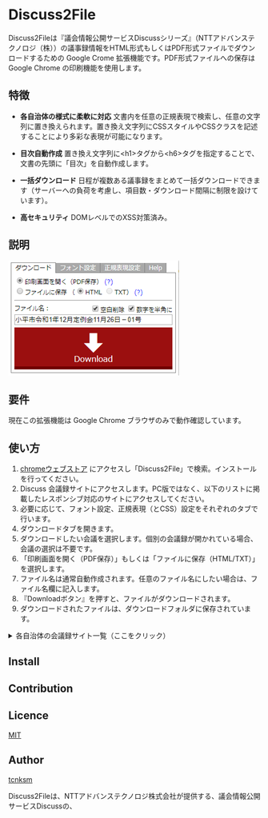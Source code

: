 Discuss2File
====

Discuss2Fileは『議会情報公開サービスDiscussシリーズ』（NTTアドバンステクノロジ（株））の議事録情報をHTML形式もしくはPDF形式ファイルでダウンロードするための Google Crome 拡張機能です。PDF形式ファイルへの保存は Google Chrome の印刷機能を使用します。

## 特徴

* **各自治体の様式に柔軟に対応** 文書内を任意の正規表現で検索し、任意の文字列に置き換えられます。置き換え文字列にCSSスタイルやCSSクラスを記述することにより多彩な表現が可能になります。

* **目次自動作成** 置き換え文字列に&lt;h1&gt;タグから&lt;h6&gt;タグを指定することで、文書の先頭に「目次」を自動作成します。

* **一括ダウンロード** 日程が複数ある議事録をまとめて一括ダウンロードできます（サーバーへの負荷を考慮し、項目数・ダウンロード間隔に制限を設けています）。

* **高セキュリティ** DOMレベルでのXSS対策済み。

## 説明

![Optional Text](./images/readme/download.png)

## 要件

現在この拡張機能は Google Chrome ブラウザのみで動作確認しています。

## 使い方

1. <a href="https://chrome.google.com/webstore/category/extensions?hl=ja">chromeウェブストア</a> にアクセスし「Discuss2File」で検索。インストールを行ってください。
1. Discuss 会議録サイトにアクセスします。PC版ではなく、以下のリストに掲載したレスポンシブ対応のサイトにアクセスしてください。
1. 必要に応じて、フォント設定、正規表現（とCSS）設定をそれぞれのタブで行います。
1. ダウンロードタブを開きます。
1. ダウンロードしたい会議を選択します。個別の会議録が開かれている場合、会議の選択は不要です。
1. 「印刷画面を開く（PDF保存）」もしくは「ファイルに保存（HTML/TXT）」を選択します。
1. ファイル名は通常自動作成されます。任意のファイル名にしたい場合は、ファイル名欄に記入します。
1. 『Downloadボタン』を押すと、ファイルがダウンロードされます。
1. ダウンロードされたファイルは、ダウンロードフォルダに保存されています。

<style>
th {
    white-space: nowrap;
}
</style>
<details>
<summary>各自治体の会議録サイト一覧（ここをクリック）</summary>
<table><tr><th>北海道</th><td><a href='https://ssp.kaigiroku.net/tenant/hakodate/SpTop.html'>函館市</a>
<a href='https://ssp.kaigiroku.net/tenant/asahikawa/SpTop.html'>旭川市</a>
<a href='https://ssp.kaigiroku.net/tenant/muroran/SpTop.html'>室蘭市</a>
<a href='https://ssp.kaigiroku.net/tenant/kushiro/SpTop.html'>釧路市</a>
<a href='https://ssp.kaigiroku.net/tenant/obihiro/SpTop.html'>帯広市</a>
<a href='https://ssp.kaigiroku.net/tenant/kitami/SpTop.html'>北見市</a>
<a href='https://ssp.kaigiroku.net/tenant/rumoi/SpTop.html'>留萌市</a>
<a href='https://ssp.kaigiroku.net/tenant/tomakomai/SpTop.html'>苫小牧市</a>
<a href='https://ssp.kaigiroku.net/tenant/wakkanai/SpTop.html'>稚内市</a>
<a href='https://ssp.kaigiroku.net/tenant/ashibetsu/SpTop.html'>芦別市</a>
<a href='https://ssp.kaigiroku.net/tenant/nemuro/SpTop.html'>根室市</a>
<a href='https://ssp.kaigiroku.net/tenant/chitose/SpTop.html'>千歳市</a>
<a href='https://ssp.kaigiroku.net/tenant/noboribetsu/SpTop.html'>登別市</a>
<a href='https://ssp.kaigiroku.net/tenant/eniwa/SpTop.html'>恵庭市</a>
<a href='https://ssp.kaigiroku.net/tenant/date/SpTop.html'>伊達市</a>
<a href='https://ssp.kaigiroku.net/tenant/kitahiroshima/SpTop.html'>北広島市</a>
<a href='https://ssp.kaigiroku.net/tenant/ishikari/SpTop.html'>石狩市</a>
<a href='https://ssp.kaigiroku.net/tenant/hokuto/SpTop.html'>北斗市</a>
<a href='https://ssp.kaigiroku.net/tenant/kutchan/SpTop.html'>倶知安町</a>
<a href='https://ssp.kaigiroku.net/tenant/atsuma/SpTop.html'>厚真町</a>
<a href='https://ssp.kaigiroku.net/tenant/hidakahokkaido/SpTop.html'>日高町</a>
<a href='https://ssp.kaigiroku.net/tenant/memuro/SpTop.html'>芽室町</a>
</td></tr><tr><th>青森県</th><td><a href='https://ssp.kaigiroku.net/tenant/towada/SpTop.html'>十和田市</a>
</td></tr><tr><th>岩手県</th><td><a href='https://ssp.kaigiroku.net/tenant/morioka/SpTop.html'>盛岡市</a>
<a href='https://ssp.kaigiroku.net/tenant/miyako/SpTop.html'>宮古市</a>
<a href='https://ssp.kaigiroku.net/tenant/ofunato/SpTop.html'>大船渡市</a>
<a href='https://ssp.kaigiroku.net/tenant/hanamaki/SpTop.html'>花巻市</a>
<a href='https://ssp.kaigiroku.net/tenant/kitakami/SpTop.html'>北上市</a>
<a href='https://ssp.kaigiroku.net/tenant/kuji/SpTop.html'>久慈市</a>
<a href='https://ssp.kaigiroku.net/tenant/rikuzentakata/SpTop.html'>陸前高田市</a>
<a href='https://ssp.kaigiroku.net/tenant/kamaishi/SpTop.html'>釜石市</a>
<a href='https://ssp.kaigiroku.net/tenant/ninohe/SpTop.html'>二戸市</a>
<a href='https://ssp.kaigiroku.net/tenant/oshu/SpTop.html'>奥州市</a>
<a href='https://ssp.kaigiroku.net/tenant/takizawa/SpTop.html'>滝沢市</a>
<a href='https://ssp.kaigiroku.net/tenant/shizukuishi/SpTop.html'>雫石町</a>
<a href='https://ssp.kaigiroku.net/tenant/shiwa/SpTop.html'>紫波町</a>
<a href='https://ssp.kaigiroku.net/tenant/kanegasaki/SpTop.html'>金ケ崎町</a>
</td></tr><tr><th>宮城県</th><td><a href='https://ssp.kaigiroku.net/tenant/prefmiyagi/SpTop.html'>宮城県庁</a>
<a href='https://ssp.kaigiroku.net/tenant/ishinomaki/SpTop.html'>石巻市</a>
<a href='https://ssp.kaigiroku.net/tenant/higashimatsushima/SpTop.html'>東松島市</a>
<a href='https://ssp.kaigiroku.net/tenant/oosaki/SpTop.html'>大崎市</a>
</td></tr><tr><th>秋田県</th><td><a href='https://ssp.kaigiroku.net/tenant/prefakita/SpTop.html'>秋田県庁</a>
<a href='https://ssp.kaigiroku.net/tenant/noshiro/SpTop.html'>能代市</a>
<a href='https://ssp.kaigiroku.net/tenant/oga/SpTop.html'>男鹿市</a>
<a href='https://ssp.kaigiroku.net/tenant/yuzawa/SpTop.html'>湯沢市</a>
<a href='https://ssp.kaigiroku.net/tenant/yurihonjo/SpTop.html'>由利本荘市</a>
<a href='https://ssp.kaigiroku.net/tenant/kitaakita/SpTop.html'>北秋田市</a>
<a href='https://ssp.kaigiroku.net/tenant/semboku/SpTop.html'>仙北市</a>
</td></tr><tr><th>山形県</th><td><a href='https://ssp.kaigiroku.net/tenant/prefyamagata/SpTop.html'>山形県庁</a>
<a href='https://ssp.kaigiroku.net/tenant/tsuruoka/SpTop.html'>鶴岡市</a>
<a href='https://ssp.kaigiroku.net/tenant/sakata/SpTop.html'>酒田市</a>
<a href='https://ssp.kaigiroku.net/tenant/murayama/SpTop.html'>村山市</a>
<a href='https://ssp.kaigiroku.net/tenant/tendo/SpTop.html'>天童市</a>
<a href='https://ssp.kaigiroku.net/tenant/shounai/SpTop.html'>庄内町</a>
</td></tr><tr><th>福島県</th><td><a href='https://ssp.kaigiroku.net/tenant/fukushima/SpTop.html'>福島県庁</a>
<a href='https://ssp.kaigiroku.net/tenant/aizuwakamatsu/SpTop.html'>会津若松市</a>
<a href='https://ssp.kaigiroku.net/tenant/koriyama/SpTop.html'>郡山市</a>
<a href='https://ssp.kaigiroku.net/tenant/iwaki/SpTop.html'>いわき市</a>
<a href='https://ssp.kaigiroku.net/tenant/shirakawa/SpTop.html'>白河市</a>
<a href='https://ssp.kaigiroku.net/tenant/soma/SpTop.html'>相馬市</a>
<a href='https://ssp.kaigiroku.net/tenant/nihonmatsu/SpTop.html'>二本松市</a>
<a href='https://ssp.kaigiroku.net/tenant/minamisoma/SpTop.html'>南相馬市</a>
<a href='https://ssp.kaigiroku.net/tenant/datecity/SpTop.html'>伊達市</a>
<a href='https://ssp.kaigiroku.net/tenant/motomiya/SpTop.html'>本宮市</a>
<a href='https://ssp.kaigiroku.net/tenant/kunimi/SpTop.html'>国見町</a>
<a href='https://ssp.kaigiroku.net/tenant/izumizaki/SpTop.html'>泉崎村</a>
<a href='https://ssp.kaigiroku.net/tenant/yabuki/SpTop.html'>矢吹町</a>
<a href='https://ssp.kaigiroku.net/tenant/tanagura/SpTop.html'>棚倉町</a>
<a href='https://ssp.kaigiroku.net/tenant/yamatsuri/SpTop.html'>矢祭町</a>
<a href='https://ssp.kaigiroku.net/tenant/hanawa/SpTop.html'>塙町</a>
<a href='https://ssp.kaigiroku.net/tenant/hirata/SpTop.html'>平田村</a>
<a href='https://ssp.kaigiroku.net/tenant/kawauchi/SpTop.html'>川内村</a>
</td></tr><tr><th>茨城県</th><td><a href='https://ssp.kaigiroku.net/tenant/mito/SpTop.html'>水戸市</a>
<a href='https://ssp.kaigiroku.net/tenant/tsuchiura/SpTop.html'>土浦市</a>
<a href='https://ssp.kaigiroku.net/tenant/koga/SpTop.html'>古河市</a>
<a href='https://ssp.kaigiroku.net/tenant/yuki/SpTop.html'>結城市</a>
<a href='https://ssp.kaigiroku.net/tenant/ryugasaki/SpTop.html'>龍ケ崎市</a>
<a href='https://ssp.kaigiroku.net/tenant/takahagi/SpTop.html'>高萩市</a>
<a href='https://ssp.kaigiroku.net/tenant/kitaibaraki/SpTop.html'>北茨城市</a>
<a href='https://ssp.kaigiroku.net/tenant/kashima/SpTop.html'>鹿嶋市</a>
<a href='https://ssp.kaigiroku.net/tenant/itako/SpTop.html'>潮来市</a>
<a href='https://ssp.kaigiroku.net/tenant/hitachiomiya/SpTop.html'>常陸大宮市</a>
<a href='https://ssp.kaigiroku.net/tenant/chikusei/SpTop.html'>筑西市</a>
<a href='https://ssp.kaigiroku.net/tenant/bando/SpTop.html'>坂東市</a>
<a href='https://ssp.kaigiroku.net/tenant/kasumigaura/SpTop.html'>かすみがうら市</a>
<a href='https://ssp.kaigiroku.net/tenant/kamisu/SpTop.html'>神栖市</a>
<a href='https://ssp.kaigiroku.net/tenant/namegata/SpTop.html'>行方市</a>
<a href='https://ssp.kaigiroku.net/tenant/hokota/SpTop.html'>鉾田市</a>
<a href='https://ssp.kaigiroku.net/tenant/omitama/SpTop.html'>小美玉市</a>
<a href='https://ssp.kaigiroku.net/tenant/ibaraki/SpTop.html'>茨城町</a>
<a href='https://ssp.kaigiroku.net/tenant/tokai/SpTop.html'>東海村</a>
<a href='https://ssp.kaigiroku.net/tenant/daigo/SpTop.html'>大子町</a>
<a href='https://ssp.kaigiroku.net/tenant/ashikaga/SpTop.html'>足利市</a>
<a href='https://ssp.kaigiroku.net/tenant/tochigi/SpTop.html'>栃木市</a>
<a href='https://ssp.kaigiroku.net/tenant/sano/SpTop.html'>佐野市</a>
<a href='https://ssp.kaigiroku.net/tenant/nikko/SpTop.html'>日光市</a>
<a href='https://ssp.kaigiroku.net/tenant/oyama/SpTop.html'>小山市</a>
<a href='https://ssp.kaigiroku.net/tenant/moka/SpTop.html'>真岡市</a>
<a href='https://ssp.kaigiroku.net/tenant/ohtawara/SpTop.html'>大田原市</a>
<a href='https://ssp.kaigiroku.net/tenant/yaita/SpTop.html'>矢板市</a>
<a href='https://ssp.kaigiroku.net/tenant/nasushiobara/SpTop.html'>那須塩原市</a>
<a href='https://ssp.kaigiroku.net/tenant/sakura/SpTop.html'>さくら市</a>
<a href='https://ssp.kaigiroku.net/tenant/shimotsuke/SpTop.html'>下野市</a>
<a href='https://ssp.kaigiroku.net/tenant/mashiko/SpTop.html'>益子町</a>
<a href='https://ssp.kaigiroku.net/tenant/ichikai/SpTop.html'>市貝町</a>
<a href='https://ssp.kaigiroku.net/tenant/haga/SpTop.html'>芳賀町</a>
<a href='https://ssp.kaigiroku.net/tenant/mibu/SpTop.html'>壬生町</a>
<a href='https://ssp.kaigiroku.net/tenant/nogi/SpTop.html'>野木町</a>
<a href='https://ssp.kaigiroku.net/tenant/shioya/SpTop.html'>塩谷町</a>
<a href='https://ssp.kaigiroku.net/tenant/takanezawa/SpTop.html'>高根沢町</a>
<a href='https://ssp.kaigiroku.net/tenant/nasu/SpTop.html'>那須町</a>
</td></tr><tr><th>群馬県</th><td><a href='https://ssp.kaigiroku.net/tenant/kiryu/SpTop.html'>桐生市</a>
<a href='https://ssp.kaigiroku.net/tenant/tatebayashi/SpTop.html'>館林市</a>
<a href='https://ssp.kaigiroku.net/tenant/shibukawa/SpTop.html'>渋川市</a>
<a href='https://ssp.kaigiroku.net/tenant/tomioka/SpTop.html'>富岡市</a>
<a href='https://ssp.kaigiroku.net/tenant/annaka/SpTop.html'>安中市</a>
<a href='https://ssp.kaigiroku.net/tenant/midori/SpTop.html'>みどり市</a>
<a href='https://ssp.kaigiroku.net/tenant/oizumi/SpTop.html'>大泉町</a>
</td></tr><tr><th>埼玉県</th><td><a href='https://ssp.kaigiroku.net/tenant/prefsaitama/SpTop.html'>埼玉県庁</a>
<a href='https://ssp.kaigiroku.net/tenant/saitama/SpTop.html'>さいたま市</a>
<a href='https://ssp.kaigiroku.net/tenant/kumagaya/SpTop.html'>熊谷市</a>
<a href='https://ssp.kaigiroku.net/tenant/kawaguchi/SpTop.html'>川口市</a>
<a href='https://ssp.kaigiroku.net/tenant/gyoda/SpTop.html'>行田市</a>
<a href='https://ssp.kaigiroku.net/tenant/chichibu/SpTop.html'>秩父市</a>
<a href='https://ssp.kaigiroku.net/tenant/tokorozawa/SpTop.html'>所沢市</a>
<a href='https://ssp.kaigiroku.net/tenant/hanno/SpTop.html'>飯能市</a>
<a href='https://ssp.kaigiroku.net/tenant/kazo/SpTop.html'>加須市</a>
<a href='https://ssp.kaigiroku.net/tenant/honjo/SpTop.html'>本庄市</a>
<a href='https://ssp.kaigiroku.net/tenant/higashimatsuyama/SpTop.html'>東松山市</a>
<a href='https://ssp.kaigiroku.net/tenant/hanyu/SpTop.html'>羽生市</a>
<a href='https://ssp.kaigiroku.net/tenant/kounosu/SpTop.html'>鴻巣市</a>
<a href='https://ssp.kaigiroku.net/tenant/fukaya/SpTop.html'>深谷市</a>
<a href='https://ssp.kaigiroku.net/tenant/ageo/SpTop.html'>上尾市</a>
<a href='https://ssp.kaigiroku.net/tenant/koshigaya/SpTop.html'>越谷市</a>
<a href='https://ssp.kaigiroku.net/tenant/asaka/SpTop.html'>朝霞市</a>
<a href='https://ssp.kaigiroku.net/tenant/shiki/SpTop.html'>志木市</a>
<a href='https://ssp.kaigiroku.net/tenant/wako/SpTop.html'>和光市</a>
<a href='https://ssp.kaigiroku.net/tenant/okegawa/SpTop.html'>桶川市</a>
<a href='https://ssp.kaigiroku.net/tenant/kuki/SpTop.html'>久喜市</a>
<a href='https://ssp.kaigiroku.net/tenant/kitamoto/SpTop.html'>北本市</a>
<a href='https://ssp.kaigiroku.net/tenant/yashio/SpTop.html'>八潮市</a>
<a href='https://ssp.kaigiroku.net/tenant/fujimi/SpTop.html'>富士見市</a>
<a href='https://ssp.kaigiroku.net/tenant/misato/SpTop.html'>三郷市</a>
<a href='https://ssp.kaigiroku.net/tenant/hasuda/SpTop.html'>蓮田市</a>
<a href='https://ssp.kaigiroku.net/tenant/sakado/SpTop.html'>坂戸市</a>
<a href='https://ssp.kaigiroku.net/tenant/satte/SpTop.html'>幸手市</a>
<a href='https://ssp.kaigiroku.net/tenant/tsurugashima/SpTop.html'>鶴ヶ島市</a>
<a href='https://ssp.kaigiroku.net/tenant/saihidaka/SpTop.html'>日高市</a>
<a href='https://ssp.kaigiroku.net/tenant/yoshikawa/SpTop.html'>吉川市</a>
<a href='https://ssp.kaigiroku.net/tenant/fujimino/SpTop.html'>ふじみ野市</a>
<a href='https://ssp.kaigiroku.net/tenant/shiraoka/SpTop.html'>白岡市</a>
<a href='https://ssp.kaigiroku.net/tenant/ina/SpTop.html'>伊奈町</a>
<a href='https://ssp.kaigiroku.net/tenant/miyoshi/SpTop.html'>三芳町</a>
<a href='https://ssp.kaigiroku.net/tenant/moroyama/SpTop.html'>毛呂山町</a>
<a href='https://ssp.kaigiroku.net/tenant/ogose/SpTop.html'>越生町</a>
<a href='https://ssp.kaigiroku.net/tenant/ogawa/SpTop.html'>小川町</a>
<a href='https://ssp.kaigiroku.net/tenant/kawajima/SpTop.html'>川島町</a>
<a href='https://ssp.kaigiroku.net/tenant/yoshimi/SpTop.html'>吉見町</a>
<a href='https://ssp.kaigiroku.net/tenant/hatoyama/SpTop.html'>鳩山町</a>
<a href='https://ssp.kaigiroku.net/tenant/higashichichibu/SpTop.html'>東秩父村</a>
<a href='https://ssp.kaigiroku.net/tenant/saimisato/SpTop.html'>美里町</a>
<a href='https://ssp.kaigiroku.net/tenant/kamikawa/SpTop.html'>神川町</a>
<a href='https://ssp.kaigiroku.net/tenant/yorii/SpTop.html'>寄居町</a>
<a href='https://ssp.kaigiroku.net/tenant/miyashiro/SpTop.html'>宮代町</a>
<a href='https://ssp.kaigiroku.net/tenant/sugito/SpTop.html'>杉戸町</a>
</td></tr><tr><th>千葉県</th><td><a href='https://ssp.kaigiroku.net/tenant/choshi/SpTop.html'>銚子市</a>
<a href='https://ssp.kaigiroku.net/tenant/tateyama/SpTop.html'>館山市</a>
<a href='https://ssp.kaigiroku.net/tenant/matsudo/SpTop.html'>松戸市</a>
<a href='https://ssp.kaigiroku.net/tenant/noda/SpTop.html'>野田市</a>
<a href='https://ssp.kaigiroku.net/tenant/narita/SpTop.html'>成田市</a>
<a href='https://ssp.kaigiroku.net/tenant/togane/SpTop.html'>東金市</a>
<a href='https://ssp.kaigiroku.net/tenant/narashino/SpTop.html'>習志野市</a>
<a href='https://ssp.kaigiroku.net/tenant/kashiwa/SpTop.html'>柏市</a>
<a href='https://ssp.kaigiroku.net/tenant/ichihara/SpTop.html'>市原市</a>
<a href='https://ssp.kaigiroku.net/tenant/nagareyama/SpTop.html'>流山市</a>
<a href='https://ssp.kaigiroku.net/tenant/yachiyo/SpTop.html'>八千代市</a>
<a href='https://ssp.kaigiroku.net/tenant/abiko/SpTop.html'>我孫子市</a>
<a href='https://ssp.kaigiroku.net/tenant/kamagaya/SpTop.html'>鎌ケ谷市</a>
<a href='https://ssp.kaigiroku.net/tenant/kimitsu/SpTop.html'>君津市</a>
<a href='https://ssp.kaigiroku.net/tenant/urayasu/SpTop.html'>浦安市</a>
<a href='https://ssp.kaigiroku.net/tenant/yotsukaido/SpTop.html'>四街道市</a>
<a href='https://ssp.kaigiroku.net/tenant/sodegaura/SpTop.html'>袖ケ浦市</a>
<a href='https://ssp.kaigiroku.net/tenant/inzai/SpTop.html'>印西市</a>
<a href='https://ssp.kaigiroku.net/tenant/tomisato/SpTop.html'>富里市</a>
<a href='https://ssp.kaigiroku.net/tenant/sosa/SpTop.html'>匝瑳市</a>
<a href='https://ssp.kaigiroku.net/tenant/katori/SpTop.html'>香取市</a>
<a href='https://ssp.kaigiroku.net/tenant/isumi/SpTop.html'>いすみ市</a>
<a href='https://ssp.kaigiroku.net/tenant/oamishirasato/SpTop.html'>大網白里市</a>
<a href='https://ssp.kaigiroku.net/tenant/shisui/SpTop.html'>酒々井町</a>
<a href='https://ssp.kaigiroku.net/tenant/kujukuri/SpTop.html'>九十九里町</a>
<a href='https://ssp.kaigiroku.net/tenant/shibayama/SpTop.html'>芝山町</a>
</td></tr><tr><th>東京都</th><td><a href='https://ssp.kaigiroku.net/tenant/shinjuku/SpTop.html'>新宿区</a>
<a href='https://ssp.kaigiroku.net/tenant/sumida/SpTop.html'>墨田区</a>
<a href='https://ssp.kaigiroku.net/tenant/shibuya/SpTop.html'>渋谷区</a>
<a href='https://ssp.kaigiroku.net/tenant/kita/SpTop.html'>北区</a>
<a href='https://ssp.kaigiroku.net/tenant/arakawa/SpTop.html'>荒川区</a>
<a href='https://ssp.kaigiroku.net/tenant/nerima/SpTop.html'>練馬区</a>
<a href='https://ssp.kaigiroku.net/tenant/tachikawa/SpTop.html'>立川市</a>
<a href='https://ssp.kaigiroku.net/tenant/ome/SpTop.html'>青梅市</a>
<a href='https://ssp.kaigiroku.net/tenant/akishima/SpTop.html'>昭島市</a>
<a href='https://ssp.kaigiroku.net/tenant/kodaira/SpTop.html'>小平市</a>
<a href='https://ssp.kaigiroku.net/tenant/kiyose/SpTop.html'>清瀬市</a>
<a href='https://ssp.kaigiroku.net/tenant/musashimurayama/SpTop.html'>武蔵村山市</a>
<a href='https://ssp.kaigiroku.net/tenant/mizuho/SpTop.html'>瑞穂町</a>
<a href='https://ssp.kaigiroku.net/tenant/ogasawara/SpTop.html'>小笠原村</a>
</td></tr><tr><th>神奈川県</th><td><a href='https://ssp.kaigiroku.net/tenant/prefkanagawa/SpTop.html'>神奈川県庁</a>
<a href='https://ssp.kaigiroku.net/tenant/yokohama/SpTop.html'>横浜市</a>
<a href='https://ssp.kaigiroku.net/tenant/sagamihara/SpTop.html'>相模原市</a>
<a href='https://ssp.kaigiroku.net/tenant/yokosuka/SpTop.html'>横須賀市</a>
<a href='https://ssp.kaigiroku.net/tenant/odawara/SpTop.html'>小田原市</a>
<a href='https://ssp.kaigiroku.net/tenant/zushi/SpTop.html'>逗子市</a>
<a href='https://ssp.kaigiroku.net/tenant/ayase/SpTop.html'>綾瀬市</a>
<a href='https://ssp.kaigiroku.net/tenant/aikawa/SpTop.html'>愛川町</a>
</td></tr><tr><th>新潟県</th><td><a href='https://ssp.kaigiroku.net/tenant/prefniigata/SpTop.html'>新潟県庁</a>
<a href='https://ssp.kaigiroku.net/tenant/ojiya/SpTop.html'>小千谷市</a>
<a href='https://ssp.kaigiroku.net/tenant/tokamachi/SpTop.html'>十日町市</a>
<a href='https://ssp.kaigiroku.net/tenant/tokamachi/SpTop.html'>見附市</a>
<a href='https://ssp.kaigiroku.net/tenant/tsubame/SpTop.html'>燕市</a>
<a href='https://ssp.kaigiroku.net/tenant/myoko/SpTop.html'>妙高市</a>
<a href='https://ssp.kaigiroku.net/tenant/gosen/SpTop.html'>五泉市</a>
<a href='https://ssp.kaigiroku.net/tenant/joetsu/SpTop.html'>上越市</a>
<a href='https://ssp.kaigiroku.net/tenant/tainai/SpTop.html'>胎内市</a>
<a href='https://ssp.kaigiroku.net/tenant/aga/SpTop.html'>阿賀町</a>
<a href='https://ssp.kaigiroku.net/tenant/oyabe/SpTop.html'>小矢部市</a>
<a href='https://ssp.kaigiroku.net/tenant/nanto/SpTop.html'>南砺市</a>
<a href='https://ssp.kaigiroku.net/tenant/imizu/SpTop.html'>射水市</a>
</td></tr><tr><th>石川県</th><td><a href='https://ssp.kaigiroku.net/tenant/kanazawa/SpTop.html'>金沢市</a>
<a href='https://ssp.kaigiroku.net/tenant/nanao/SpTop.html'>七尾市</a>
<a href='https://ssp.kaigiroku.net/tenant/wajima/SpTop.html'>輪島市</a>
<a href='https://ssp.kaigiroku.net/tenant/kaga/SpTop.html'>加賀市</a>
<a href='https://ssp.kaigiroku.net/tenant/hakusan/SpTop.html'>白山市</a>
<a href='https://ssp.kaigiroku.net/tenant/nonoichi/SpTop.html'>野々市市</a>
</td></tr><tr><th>福井県</th><td><a href='https://ssp.kaigiroku.net/tenant/fukui/SpTop.html'>福井市</a>
<a href='https://ssp.kaigiroku.net/tenant/obama/SpTop.html'>小浜市</a>
<a href='https://ssp.kaigiroku.net/tenant/ono/SpTop.html'>大野市</a>
<a href='https://ssp.kaigiroku.net/tenant/echizen/SpTop.html'>越前市</a>
<a href='https://ssp.kaigiroku.net/tenant/ohi/SpTop.html'>おおい町</a>
</td></tr><tr><th>山梨県</th><td><a href='https://ssp.kaigiroku.net/tenant/fujiyoshida/SpTop.html'>富士吉田市</a>
<a href='https://ssp.kaigiroku.net/tenant/tsuru/SpTop.html'>都留市</a>
<a href='https://ssp.kaigiroku.net/tenant/yamanashi/SpTop.html'>山梨市</a>
<a href='https://ssp.kaigiroku.net/tenant/otsuki/SpTop.html'>大月市</a>
<a href='https://ssp.kaigiroku.net/tenant/nirasaki/SpTop.html'>韮崎市</a>
<a href='https://ssp.kaigiroku.net/tenant/kai/SpTop.html'>甲斐市</a>
<a href='https://ssp.kaigiroku.net/tenant/uenohara/SpTop.html'>上野原市</a>
<a href='https://ssp.kaigiroku.net/tenant/koshu/SpTop.html'>甲州市</a>
<a href='https://ssp.kaigiroku.net/tenant/chuo/SpTop.html'>中央市</a>
<a href='https://ssp.kaigiroku.net/tenant/ichikawamisato/SpTop.html'>市川三郷町</a>
<a href='https://ssp.kaigiroku.net/tenant/showa/SpTop.html'>昭和町</a>
<a href='https://ssp.kaigiroku.net/tenant/fujikawaguchiko/SpTop.html'>富士河口湖町</a>
</td></tr><tr><th>長野県</th><td><a href='https://ssp.kaigiroku.net/tenant/nagano/SpTop.html'>長野市</a>
<a href='https://ssp.kaigiroku.net/tenant/matsumoto/SpTop.html'>松本市</a>
<a href='https://ssp.kaigiroku.net/tenant/ueda/SpTop.html'>上田市</a>
<a href='https://ssp.kaigiroku.net/tenant/okaya/SpTop.html'>岡谷市</a>
<a href='https://ssp.kaigiroku.net/tenant/iida/SpTop.html'>飯田市</a>
<a href='https://ssp.kaigiroku.net/tenant/suzaka/SpTop.html'>須坂市</a>
<a href='https://ssp.kaigiroku.net/tenant/komoro/SpTop.html'>小諸市</a>
<a href='https://ssp.kaigiroku.net/tenant/ina/SpTop.html'>伊那市</a>
<a href='https://ssp.kaigiroku.net/tenant/komagane/SpTop.html'>駒ヶ根市</a>
<a href='https://ssp.kaigiroku.net/tenant/nakano/SpTop.html'>中野市</a>
<a href='https://ssp.kaigiroku.net/tenant/omachi/SpTop.html'>大町市</a>
<a href='https://ssp.kaigiroku.net/tenant/iiyama/SpTop.html'>飯山市</a>
<a href='https://ssp.kaigiroku.net/tenant/chino/SpTop.html'>茅野市</a>
<a href='https://ssp.kaigiroku.net/tenant/shiojiri/SpTop.html'>塩尻市</a>
<a href='https://ssp.kaigiroku.net/tenant/saku/SpTop.html'>佐久市</a>
<a href='https://ssp.kaigiroku.net/tenant/chikuma/SpTop.html'>千曲市</a>
<a href='https://ssp.kaigiroku.net/tenant/tomi/SpTop.html'>東御市</a>
<a href='https://ssp.kaigiroku.net/tenant/azumino/SpTop.html'>安曇野市</a>
<a href='https://ssp.kaigiroku.net/tenant/sakuho/SpTop.html'>佐久穂町</a>
<a href='https://ssp.kaigiroku.net/tenant/karuizawa/SpTop.html'>軽井沢町</a>
<a href='https://ssp.kaigiroku.net/tenant/minowa/SpTop.html'>箕輪町</a>
</td></tr><tr><th>岐阜県</th><td><a href='https://ssp.kaigiroku.net/tenant/prefgifu/SpTop.html'>岐阜県庁</a>
<a href='https://ssp.kaigiroku.net/tenant/takayama/SpTop.html'>高山市</a>
<a href='https://ssp.kaigiroku.net/tenant/tajimi/SpTop.html'>多治見市</a>
<a href='https://ssp.kaigiroku.net/tenant/seki/SpTop.html'>関市</a>
<a href='https://ssp.kaigiroku.net/tenant/nakatsugawa/SpTop.html'>中津川市</a>
<a href='https://ssp.kaigiroku.net/tenant/hashima/SpTop.html'>羽島市</a>
<a href='https://ssp.kaigiroku.net/tenant/minokamo/SpTop.html'>美濃加茂市</a>
<a href='https://ssp.kaigiroku.net/tenant/toki/SpTop.html'>土岐市</a>
<a href='https://ssp.kaigiroku.net/tenant/hamamatsu/SpTop.html'>浜松市</a>
<a href='https://ssp.kaigiroku.net/tenant/atami/SpTop.html'>熱海市</a>
<a href='https://ssp.kaigiroku.net/tenant/mishima/SpTop.html'>三島市</a>
<a href='https://ssp.kaigiroku.net/tenant/fujinomiya/SpTop.html'>富士宮市</a>
<a href='https://ssp.kaigiroku.net/tenant/iwata/SpTop.html'>磐田市</a>
<a href='https://ssp.kaigiroku.net/tenant/susono/SpTop.html'>裾野市</a>
<a href='https://ssp.kaigiroku.net/tenant/omaezaki/SpTop.html'>御前崎市</a>
<a href='https://ssp.kaigiroku.net/tenant/kikugawa/SpTop.html'>菊川市</a>
<a href='https://ssp.kaigiroku.net/tenant/izunokuni/SpTop.html'>伊豆の国市</a>
<a href='https://ssp.kaigiroku.net/tenant/kannami/SpTop.html'>函南町</a>
</td></tr><tr><th>愛知県</th><td><a href='https://ssp.kaigiroku.net/tenant/nagoya/SpTop.html'>名古屋市</a>
<a href='https://ssp.kaigiroku.net/tenant/toyohashi/SpTop.html'>豊橋市</a>
<a href='https://ssp.kaigiroku.net/tenant/okazaki/SpTop.html'>岡崎市</a>
<a href='https://ssp.kaigiroku.net/tenant/ichinomiya/SpTop.html'>一宮市</a>
<a href='https://ssp.kaigiroku.net/tenant/seto/SpTop.html'>瀬戸市</a>
<a href='https://ssp.kaigiroku.net/tenant/handa/SpTop.html'>半田市</a>
<a href='https://ssp.kaigiroku.net/tenant/kasugai/SpTop.html'>春日井市</a>
<a href='https://ssp.kaigiroku.net/tenant/toyokawa/SpTop.html'>豊川市</a>
<a href='https://ssp.kaigiroku.net/tenant/kariya/SpTop.html'>刈谷市</a>
<a href='https://ssp.kaigiroku.net/tenant/anjo/SpTop.html'>安城市</a>
<a href='https://ssp.kaigiroku.net/tenant/gamagori/SpTop.html'>蒲郡市</a>
<a href='https://ssp.kaigiroku.net/tenant/tokoname/SpTop.html'>常滑市</a>
<a href='https://ssp.kaigiroku.net/tenant/kounan/SpTop.html'>江南市</a>
<a href='https://ssp.kaigiroku.net/tenant/chita/SpTop.html'>知多市</a>
<a href='https://ssp.kaigiroku.net/tenant/owariasahi/SpTop.html'>尾張旭市</a>
<a href='https://ssp.kaigiroku.net/tenant/nisshin/SpTop.html'>日進市</a>
<a href='https://ssp.kaigiroku.net/tenant/tahara/SpTop.html'>田原市</a>
<a href='https://ssp.kaigiroku.net/tenant/kitanagoya/SpTop.html'>北名古屋市</a>
<a href='https://ssp.kaigiroku.net/tenant/toyoyama/SpTop.html'>豊山町</a>
<a href='https://ssp.kaigiroku.net/tenant/tobishima/SpTop.html'>飛島村</a>
<a href='https://ssp.kaigiroku.net/tenant/agui/SpTop.html'>阿久比町</a>
<a href='https://ssp.kaigiroku.net/tenant/higashiura/SpTop.html'>東浦町</a>
<a href='https://ssp.kaigiroku.net/tenant/taketoyo/SpTop.html'>武豊町</a>
</td></tr><tr><th>三重県</th><td><a href='https://ssp.kaigiroku.net/tenant/prefmie/SpTop.html'>三重県庁</a>
<a href='https://ssp.kaigiroku.net/tenant/tsu/SpTop.html'>津市</a>
<a href='https://ssp.kaigiroku.net/tenant/ise/SpTop.html'>伊勢市</a>
<a href='https://ssp.kaigiroku.net/tenant/matsusaka/SpTop.html'>松阪市</a>
<a href='https://ssp.kaigiroku.net/tenant/nabari/SpTop.html'>名張市</a>
<a href='https://ssp.kaigiroku.net/tenant/toba/SpTop.html'>鳥羽市</a>
<a href='https://ssp.kaigiroku.net/tenant/odai/SpTop.html'>大台町</a>
</td></tr><tr><th>滋賀県</th><td><a href='https://ssp.kaigiroku.net/tenant/nagahama/SpTop.html'>長浜市</a>
<a href='https://ssp.kaigiroku.net/tenant/omihachiman/SpTop.html'>近江八幡市</a>
<a href='https://ssp.kaigiroku.net/tenant/koka/SpTop.html'>甲賀市</a>
<a href='https://ssp.kaigiroku.net/tenant/konan/SpTop.html'>湖南市</a>
<a href='https://ssp.kaigiroku.net/tenant/takashima/SpTop.html'>高島市</a>
<a href='https://ssp.kaigiroku.net/tenant/kyoto/SpTop.html'>京都市（導入事例）</a>
<a href='https://ssp.kaigiroku.net/tenant/uji/SpTop.html'>宇治市</a>
<a href='https://ssp.kaigiroku.net/tenant/kameoka/SpTop.html'>亀岡市</a>
<a href='https://ssp.kaigiroku.net/tenant/kyotanabe/SpTop.html'>京田辺市</a>
<a href='https://ssp.kaigiroku.net/tenant/yosano/SpTop.html'>与謝野町</a>
</td></tr><tr><th>大阪府</th><td><a href='https://ssp.kaigiroku.net/tenant/prefosaka/SpTop.html'>大阪府庁</a>
<a href='https://ssp.kaigiroku.net/tenant/cityosaka/SpTop.html'>大阪市</a>
<a href='https://ssp.kaigiroku.net/tenant/suita/SpTop.html'>吹田市</a>
<a href='https://ssp.kaigiroku.net/tenant/izumiotsu/SpTop.html'>泉大津市</a>
<a href='https://ssp.kaigiroku.net/tenant/kaizuka/SpTop.html'>貝塚市</a>
<a href='https://ssp.kaigiroku.net/tenant/izumisano/SpTop.html'>泉佐野市</a>
<a href='https://ssp.kaigiroku.net/tenant/tondabayashi/SpTop.html'>富田林市</a>
<a href='https://ssp.kaigiroku.net/tenant/kawachinagano/SpTop.html'>河内長野市</a>
<a href='https://ssp.kaigiroku.net/tenant/matsubara/SpTop.html'>松原市</a>
<a href='https://ssp.kaigiroku.net/tenant/izumi/SpTop.html'>和泉市</a>
<a href='https://ssp.kaigiroku.net/tenant/minoh/SpTop.html'>箕面市</a>
<a href='https://ssp.kaigiroku.net/tenant/kashiwara/SpTop.html'>柏原市</a>
<a href='https://ssp.kaigiroku.net/tenant/settsu/SpTop.html'>摂津市</a>
<a href='https://ssp.kaigiroku.net/tenant/takaishi/SpTop.html'>高石市</a>
<a href='https://ssp.kaigiroku.net/tenant/fujiidera/SpTop.html'>藤井寺市</a>
<a href='https://ssp.kaigiroku.net/tenant/shijonawate/SpTop.html'>四條畷市</a>
<a href='https://ssp.kaigiroku.net/tenant/katano/SpTop.html'>交野市</a>
<a href='https://ssp.kaigiroku.net/tenant/osakasayama/SpTop.html'>大阪狭山市</a>
<a href='https://ssp.kaigiroku.net/tenant/hannan/SpTop.html'>阪南市</a>
<a href='https://ssp.kaigiroku.net/tenant/tadaoka/SpTop.html'>忠岡町</a>
<a href='https://ssp.kaigiroku.net/tenant/amagasaki/SpTop.html'>尼崎市</a>
<a href='https://ssp.kaigiroku.net/tenant/ashiya/SpTop.html'>芦屋市</a>
<a href='https://ssp.kaigiroku.net/tenant/miki/SpTop.html'>三木市</a>
<a href='https://ssp.kaigiroku.net/tenant/kawanishi/SpTop.html'>川西市</a>
<a href='https://ssp.kaigiroku.net/tenant/sanda/SpTop.html'>三田市</a>
<a href='https://ssp.kaigiroku.net/tenant/kasai/SpTop.html'>加西市</a>
<a href='https://ssp.kaigiroku.net/tenant/kato/SpTop.html'>加東市</a>
<a href='https://ssp.kaigiroku.net/tenant/taka/SpTop.html'>多可町</a>
</td></tr><tr><th>奈良県</th><td><a href='https://ssp.kaigiroku.net/tenant/prefnara/SpTop.html'>奈良県庁</a>
<a href='https://ssp.kaigiroku.net/tenant/narashi/SpTop.html'>奈良市</a>
<a href='https://ssp.kaigiroku.net/tenant/yamatokoriyama/SpTop.html'>大和郡山市</a>
<a href='https://ssp.kaigiroku.net/tenant/tenri/SpTop.html'>天理市</a>
<a href='https://ssp.kaigiroku.net/tenant/gojo/SpTop.html'>五條市</a>
<a href='https://ssp.kaigiroku.net/tenant/gose/SpTop.html'>御所市</a>
<a href='https://ssp.kaigiroku.net/tenant/kashiba/SpTop.html'>香芝市</a>
<a href='https://ssp.kaigiroku.net/tenant/oji/SpTop.html'>王寺町</a>
</td></tr><tr><th>和歌山県</th><td><a href='https://ssp.kaigiroku.net/tenant/wakayama/SpTop.html'>和歌山市</a>
<a href='https://ssp.kaigiroku.net/tenant/kainan/SpTop.html'>海南市</a>
<a href='https://ssp.kaigiroku.net/tenant/gobo/SpTop.html'>御坊市</a>
<a href='https://ssp.kaigiroku.net/tenant/shingu/SpTop.html'>新宮市</a>
<a href='https://ssp.kaigiroku.net/tenant/inami/SpTop.html'>印南町</a>
</td></tr><tr><th>鳥取県</th><td><a href='https://ssp.kaigiroku.net/tenant/iwami/SpTop.html'>岩美町</a>
</td></tr><tr><th>島根県</th><td><a href='https://ssp.kaigiroku.net/tenant/matsue/SpTop.html'>松江市</a>
<a href='https://ssp.kaigiroku.net/tenant/hamada/SpTop.html'>浜田市</a>
<a href='https://ssp.kaigiroku.net/tenant/masuda/SpTop.html'>益田市</a>
<a href='https://ssp.kaigiroku.net/tenant/yasugi/SpTop.html'>安来市</a>
<a href='https://ssp.kaigiroku.net/tenant/gotsu/SpTop.html'>江津市</a>
</td></tr><tr><th>岡山県</th><td><a href='https://ssp.kaigiroku.net/tenant/prefokayama/SpTop.html'>岡山県庁</a>
<a href='https://ssp.kaigiroku.net/tenant/okayama/SpTop.html'>岡山市</a>
<a href='https://ssp.kaigiroku.net/tenant/kurashiki/SpTop.html'>倉敷市</a>
<a href='https://ssp.kaigiroku.net/tenant/tsuyama/SpTop.html'>津山市</a>
<a href='https://ssp.kaigiroku.net/tenant/tamano/SpTop.html'>玉野市</a>
<a href='https://ssp.kaigiroku.net/tenant/kasaoka/SpTop.html'>笠岡市</a>
<a href='https://ssp.kaigiroku.net/tenant/ibara/SpTop.html'>井原市</a>
<a href='https://ssp.kaigiroku.net/tenant/soja/SpTop.html'>総社市</a>
<a href='https://ssp.kaigiroku.net/tenant/takahashi/SpTop.html'>高梁市</a>
<a href='https://ssp.kaigiroku.net/tenant/bizen/SpTop.html'>備前市</a>
<a href='https://ssp.kaigiroku.net/tenant/setouchi/SpTop.html'>瀬戸内市</a>
<a href='https://ssp.kaigiroku.net/tenant/akaiwa/SpTop.html'>赤磐市</a>
<a href='https://ssp.kaigiroku.net/tenant/maniwa/SpTop.html'>真庭市</a>
<a href='https://ssp.kaigiroku.net/tenant/asakuchi/SpTop.html'>浅口市</a>
<a href='https://ssp.kaigiroku.net/tenant/hayashima/SpTop.html'>早島町</a>
<a href='https://ssp.kaigiroku.net/tenant/satosho/SpTop.html'>里庄町</a>
<a href='https://ssp.kaigiroku.net/tenant/satosho/SpTop.html'>鏡野町</a>
<a href='https://ssp.kaigiroku.net/tenant/misaki/SpTop.html'>美咲町</a>
<a href='https://ssp.kaigiroku.net/tenant/kure/SpTop.html'>呉市</a>
<a href='https://ssp.kaigiroku.net/tenant/mihara/SpTop.html'>三原市</a>
<a href='https://ssp.kaigiroku.net/tenant/onomichi/SpTop.html'>尾道市</a>
<a href='https://ssp.kaigiroku.net/tenant/fukuyama/SpTop.html'>福山市</a>
<a href='https://ssp.kaigiroku.net/tenant/shobara/SpTop.html'>庄原市</a>
<a href='https://ssp.kaigiroku.net/tenant/higashihiroshima/SpTop.html'>東広島市</a>
<a href='https://ssp.kaigiroku.net/tenant/jinsekikougen/SpTop.html'>神石高原町</a>
</td></tr><tr><th>山口県</th><td><a href='https://ssp.kaigiroku.net/tenant/prefyamaguchi/SpTop.html'>山口県庁</a>
<a href='https://ssp.kaigiroku.net/tenant/shimonoseki/SpTop.html'>下関市</a>
<a href='https://ssp.kaigiroku.net/tenant/ube/SpTop.html'>宇部市</a>
<a href='https://ssp.kaigiroku.net/tenant/hagi/SpTop.html'>萩市</a>
<a href='https://ssp.kaigiroku.net/tenant/hofu/SpTop.html'>防府市</a>
<a href='https://ssp.kaigiroku.net/tenant/kudamatsu/SpTop.html'>下松市</a>
<a href='https://ssp.kaigiroku.net/tenant/iwakuni/SpTop.html'>岩国市</a>
<a href='https://ssp.kaigiroku.net/tenant/nagato/SpTop.html'>長門市</a>
<a href='https://ssp.kaigiroku.net/tenant/yanai/SpTop.html'>柳井市</a>
<a href='https://ssp.kaigiroku.net/tenant/shunan/SpTop.html'>周南市</a>
<a href='https://ssp.kaigiroku.net/tenant/sanyoonoda/SpTop.html'>山陽小野田市</a>
</td></tr><tr><th>徳島県</th><td><a href='https://ssp.kaigiroku.net/tenant/tokushimapref/SpTop.html'>徳島県庁</a>
<a href='https://ssp.kaigiroku.net/tenant/naruto/SpTop.html'>鳴門市</a>
<a href='https://ssp.kaigiroku.net/tenant/anan/SpTop.html'>阿南市</a>
<a href='https://ssp.kaigiroku.net/tenant/naruto/SpTop.html'>三好市</a>
<a href='https://ssp.kaigiroku.net/tenant/ishii/SpTop.html'>石井町</a>
<a href='https://ssp.kaigiroku.net/tenant/naka/SpTop.html'>那賀町</a>
<a href='https://ssp.kaigiroku.net/tenant/takamatsu/SpTop.html'>高松市</a>
<a href='https://ssp.kaigiroku.net/tenant/marugame/SpTop.html'>丸亀市</a>
<a href='https://ssp.kaigiroku.net/tenant/sakaide/SpTop.html'>坂出市</a>
<a href='https://ssp.kaigiroku.net/tenant/zentsuji/SpTop.html'>善通寺市</a>
<a href='https://ssp.kaigiroku.net/tenant/kanonji/SpTop.html'>観音寺市</a>
</td></tr><tr><th>愛媛県</th><td><a href='https://ssp.kaigiroku.net/tenant/matsuyama/SpTop.html'>松山市</a>
<a href='https://ssp.kaigiroku.net/tenant/uwajima/SpTop.html'>宇和島市</a>
<a href='https://ssp.kaigiroku.net/tenant/saijo/SpTop.html'>西条市</a>
<a href='https://ssp.kaigiroku.net/tenant/iyo/SpTop.html'>伊予市</a>
<a href='https://ssp.kaigiroku.net/tenant/shikokuchuo/SpTop.html'>四国中央市</a>
<a href='https://ssp.kaigiroku.net/tenant/toon/SpTop.html'>東温市</a>
</td></tr><tr><th>高知県</th><td><a href='https://ssp.kaigiroku.net/tenant/prefkochi/SpTop.html'>高知県庁</a>
<a href='https://ssp.kaigiroku.net/tenant/kochi/SpTop.html'>高知市</a>
<a href='https://ssp.kaigiroku.net/tenant/tosa/SpTop.html'>土佐市</a>
<a href='https://ssp.kaigiroku.net/tenant/shimanto/SpTop.html'>四万十市</a>
<a href='https://ssp.kaigiroku.net/tenant/ino/SpTop.html'>いの町</a>
</td></tr><tr><th>福岡県</th><td><a href='https://ssp.kaigiroku.net/tenant/kitakyushu/SpTop.html'>北九州市</a>
<a href='https://ssp.kaigiroku.net/tenant/omuta/SpTop.html'>大牟田市</a>
<a href='https://ssp.kaigiroku.net/tenant/chikugo/SpTop.html'>筑後市</a>
<a href='https://ssp.kaigiroku.net/tenant/yukuhashi/SpTop.html'>行橋市</a>
<a href='https://ssp.kaigiroku.net/tenant/ogori/SpTop.html'>小郡市</a>
<a href='https://ssp.kaigiroku.net/tenant/fukutsu/SpTop.html'>福津市</a>
<a href='https://ssp.kaigiroku.net/tenant/nakagawa/SpTop.html'>那珂川市</a>
<a href='https://ssp.kaigiroku.net/tenant/shime/SpTop.html'>志免町</a>
<a href='https://ssp.kaigiroku.net/tenant/okagaki/SpTop.html'>岡垣町</a>
<a href='https://ssp.kaigiroku.net/tenant/kanda/SpTop.html'>苅田町</a>
<a href='https://ssp.kaigiroku.net/tenant/miyako/SpTop.html'>みやこ町</a>
</td></tr><tr><th>佐賀県</th><td><a href='https://ssp.kaigiroku.net/tenant/karatsu/SpTop.html'>唐津市</a>
<a href='https://ssp.kaigiroku.net/tenant/tosu/SpTop.html'>鳥栖市</a>
<a href='https://ssp.kaigiroku.net/tenant/taku/SpTop.html'>多久市</a>
<a href='https://ssp.kaigiroku.net/tenant/imari/SpTop.html'>伊万里市</a>
</td></tr><tr><th>長崎県</th><td><a href='https://ssp.kaigiroku.net/tenant/prefnagasaki/SpTop.html'>長崎県庁</a>
<a href='https://ssp.kaigiroku.net/tenant/sasebo/SpTop.html'>佐世保市</a>
<a href='https://ssp.kaigiroku.net/tenant/omura/SpTop.html'>大村市</a>
<a href='https://ssp.kaigiroku.net/tenant/hirado/SpTop.html'>平戸市</a>
<a href='https://ssp.kaigiroku.net/tenant/tsushima/SpTop.html'>対馬市</a>
<a href='https://ssp.kaigiroku.net/tenant/goto/SpTop.html'>五島市</a>
<a href='https://ssp.kaigiroku.net/tenant/saikai/SpTop.html'>西海市</a>
<a href='https://ssp.kaigiroku.net/tenant/unzen/SpTop.html'>雲仙市</a>
<a href='https://ssp.kaigiroku.net/tenant/minamishimabara/SpTop.html'>南島原市</a>
</td></tr><tr><th>熊本県</th><td><a href='https://ssp.kaigiroku.net/tenant/prefkumamoto/SpTop.html'>熊本県庁</a>
<a href='https://ssp.kaigiroku.net/tenant/uto/SpTop.html'>宇土市</a>
<a href='https://ssp.kaigiroku.net/tenant/uki/SpTop.html'>宇城市</a>
<a href='https://ssp.kaigiroku.net/tenant/amakusa/SpTop.html'>天草市</a>
<a href='https://ssp.kaigiroku.net/tenant/koshi/SpTop.html'>合志市</a>
</td></tr><tr><th>大分県</th><td><a href='https://ssp.kaigiroku.net/tenant/prefoita/SpTop.html'>大分県庁</a>
<a href='https://ssp.kaigiroku.net/tenant/nakatsu/SpTop.html'>中津市</a>
<a href='https://ssp.kaigiroku.net/tenant/hita/SpTop.html'>日田市</a>
<a href='https://ssp.kaigiroku.net/tenant/usuki/SpTop.html'>臼杵市</a>
<a href='https://ssp.kaigiroku.net/tenant/taketa/SpTop.html'>竹田市</a>
<a href='https://ssp.kaigiroku.net/tenant/bungotakada/SpTop.html'>豊後高田市</a>
<a href='https://ssp.kaigiroku.net/tenant/kitsuki/SpTop.html'>杵築市</a>
<a href='https://ssp.kaigiroku.net/tenant/bungoohno/SpTop.html'>豊後大野市</a>
<a href='https://ssp.kaigiroku.net/tenant/kunisaki/SpTop.html'>国東市</a>
<a href='https://ssp.kaigiroku.net/tenant/kokonoe/SpTop.html'>九重町</a>
</td></tr><tr><th>宮崎県</th><td><a href='https://ssp.kaigiroku.net/tenant/miyazakipref/SpTop.html'>宮崎県庁</a>
<a href='https://ssp.kaigiroku.net/tenant/kobayashi/SpTop.html'>小林市</a>
<a href='https://ssp.kaigiroku.net/tenant/hyuga/SpTop.html'>日向市</a>
<a href='https://ssp.kaigiroku.net/tenant/saito/SpTop.html'>西都市</a>
<a href='https://ssp.kaigiroku.net/tenant/aya/SpTop.html'>綾町</a>
<a href='https://ssp.kaigiroku.net/tenant/shintomi/SpTop.html'>新富町</a>
<a href='https://ssp.kaigiroku.net/tenant/kadogawa/SpTop.html'>門川町</a>
</td></tr><tr><th>鹿児島県</th><td><a href='https://ssp.kaigiroku.net/tenant/kagoshima/SpTop.html'>鹿児島市</a>
<a href='https://ssp.kaigiroku.net/tenant/kanoya/SpTop.html'>鹿屋市</a>
<a href='https://ssp.kaigiroku.net/tenant/satsumasendai/SpTop.html'>薩摩川内市</a>
<a href='https://ssp.kaigiroku.net/tenant/minamikyushu/SpTop.html'>南九州市</a>
<a href='https://ssp.kaigiroku.net/tenant/aira/SpTop.html'>姶良市</a>
<a href='https://ssp.kaigiroku.net/tenant/kimotsuki/SpTop.html'>肝付町</a>
<a href='https://ssp.kaigiroku.net/tenant/ginowan/SpTop.html'>宜野湾市</a>
<a href='https://ssp.kaigiroku.net/tenant/ishigaki/SpTop.html'>石垣市</a>
<a href='https://ssp.kaigiroku.net/tenant/urasoe/SpTop.html'>浦添市</a>
<a href='https://ssp.kaigiroku.net/tenant/nago/SpTop.html'>名護市</a>
<a href='https://ssp.kaigiroku.net/tenant/itoman/SpTop.html'>糸満市</a>
<a href='https://ssp.kaigiroku.net/tenant/okinawa/SpTop.html'>沖縄市</a>
<a href='https://ssp.kaigiroku.net/tenant/tomigusuku/SpTop.html'>豊見城市</a>
<a href='https://ssp.kaigiroku.net/tenant/uruma/SpTop.html'>うるま市</a>
<a href='https://ssp.kaigiroku.net/tenant/miyakojima/SpTop.html'>宮古島市</a>
<a href='https://ssp.kaigiroku.net/tenant/nanjo/SpTop.html'>南城市</a>
<a href='https://ssp.kaigiroku.net/tenant/higashi/SpTop.html'>東村</a>
<a href='https://ssp.kaigiroku.net/tenant/onna/SpTop.html'>恩納村</a>
<a href='https://ssp.kaigiroku.net/tenant/ginoza/SpTop.html'>宜野座村</a>
<a href='https://ssp.kaigiroku.net/tenant/yomitan/SpTop.html'>読谷村</a>
<a href='https://ssp.kaigiroku.net/tenant/kadena/SpTop.html'>嘉手納町</a>
<a href='https://ssp.kaigiroku.net/tenant/chatan/SpTop.html'>北谷町</a>
<a href='https://ssp.kaigiroku.net/tenant/nishihara/SpTop.html'>西原町</a>
<a href='https://ssp.kaigiroku.net/tenant/yonabaru/SpTop.html'>与那原町</a>
<a href='https://ssp.kaigiroku.net/tenant/yaese/SpTop.html'>八重瀬町</a>
<a href='https://ssp.kaigiroku.net/tenant/taketomi/SpTop.html'>竹富町</a>
</td></tr></table>
</details>

## Install

## Contribution

## Licence

[MIT](https://github.com/tcnksm/tool/blob/master/LICENCE)

## Author

[tcnksm](https://github.com/tcnksm)

Discuss2Fileは、NTTアドバンステクノロジ株式会社が提供する、議会情報公開サービスDiscussの、